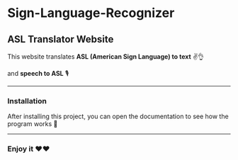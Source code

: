 # Sign-Language-Recognizer

## ASL Translator Website

This website translates **ASL (American Sign Language) to text** ✌️👌

and **speech to ASL** 🎙️

---

### Installation

After installing this project, you can open the documentation to see how the program works 📖

---

### Enjoy it ❤️❤️
